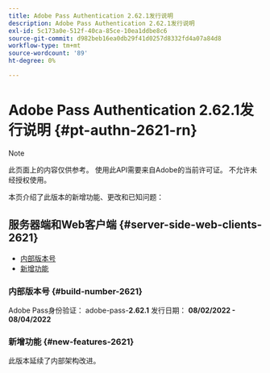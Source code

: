 ```yaml
---
title: Adobe Pass Authentication 2.62.1发行说明
description: Adobe Pass Authentication 2.62.1发行说明
exl-id: 5c173a0e-512f-40ca-85ce-10ea1ddbe8c6
source-git-commit: d982beb16ea0db29f41d0257d8332fd4a07a84d8
workflow-type: tm+mt
source-wordcount: '89'
ht-degree: 0%

---
```


# Adobe Pass Authentication 2.62.1发行说明 {#pt-authn-2621-rn}

>[!NOTE]
>
>此页面上的内容仅供参考。 使用此API需要来自Adobe的当前许可证。 不允许未经授权使用。

本页介绍了此版本的新增功能、更改和已知问题：

## 服务器端和Web客户端 {#server-side-web-clients-2621}

* [内部版本号](#build-number-2621)
* [新增功能](#new-features-2621)

### 内部版本号 {#build-number-2621}

Adobe Pass身份验证： adobe-pass-**2.62.1**
发行日期： **08/02/2022 - 08/04/2022**

### 新增功能 {#new-features-2621}

此版本延续了内部架构改进。
